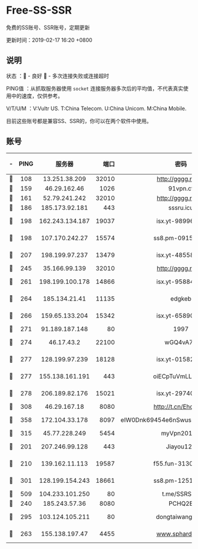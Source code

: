 # Free-SS-SSR

免费的SS账号、SSR账号，定期更新

更新时间：2019-02-17 16:20 +0800

## 说明

状态     ：🙂 - 良好 🙁 - 多次连接失败或连接超时

PING值   ：从抓取服务器使用 `socket` 连接服务器多次后的平均值，不代表真实使用中的速度，仅供参考。

V/T/U/M  ：V:Vultr US. T:China Telecom. U:China Unicom. M:China Mobile.

目前这些账号都是兼容SS、SSR的，你可以在两个软件中使用。

## 账号

|-|PING|服务器|端口|密码|加密方式|区域|V/T/U/M|
|:----:|:----:|:-----:|-----:|:----:|:----:|:----:|:----:|
|🙂|108|13.251.38.209|32010|http://gggg.rocks|chacha20|SG|7↑/7↑/8↑/8↑|
|🙂|159|46.29.162.46|1026|91vpn.cf|rc4-md5|RU|7↓/9↓/7↓/10↑|
|🙂|161|52.79.241.242|32010|http://gggg.rocks|chacha20|KR|8↓/10↑/10↑/10↑|
|🙂|186|185.173.92.181|443|sssru.icu|rc4-md5|RU|10↑/10↑/10↑/10↑|
|🙂|198|162.243.134.187|19037|isx.yt-98996106|aes-256-cfb|US|10↑/10↑/10↑/10↑|
|🙂|198|107.170.242.27|15574|ss8.pm-09158696|aes-256-cfb|US|10↑/10↑/9↑/10↑|
|🙂|207|198.199.97.237|13479|isx.yt-48558192|aes-256-cfb|US|10↑/10↑/10↑/10↑|
|🙂|245|35.166.99.139|32010|http://gggg.rocks|chacha20|US|9↑/9↑/9↓/9↑|
|🙂|261|198.199.100.178|14866|isx.yt-95884193|aes-256-cfb|US|10↑/10↑/10↑/10↑|
|🙂|264|185.134.21.41|11135|edgkeb|aes-256-cfb|GB|10↑/10↑/10↑/10↑|
|🙂|266|159.65.133.204|15342|isx.yt-65890670|aes-256-cfb|SG|10↑/10↑/10↑/10↑|
|🙂|271|91.189.187.148|80|1997|chacha20|US|8↓/7↓/9↑/7↓|
|🙂|274|46.17.43.2|22100|wGQ4vA7D|aes-256-gcm|RU|4↑/10↑/10↑/10↑|
|🙂|277|128.199.97.239|18128|isx.yt-01582409|aes-256-cfb|SG|10↑/10↑/10↑/10↑|
|🙂|277|155.138.161.191|443|oiECpTuVmLLxk4Ts|aes-256-cfb|US|7↓/10↑/10↑/10↑|
|🙂|278|206.189.82.176|15021|isx.yt-29740251|aes-256-cfb|SG|10↑/10↑/10↑/10↑|
|🙂|308|46.29.167.18|8080|http://t.cn/EhdmTxe|rc4-md5|RU|6↑/6↑/5↑/6↑|
|🙂|358|172.104.33.178|8097|eIW0Dnk69454e6nSwuspv9DmS201tQ0D|aes-256-cfb|SG|10↑/10↑/10↑/10↑|
|🙂|315|45.77.228.249|5454|myVpn2019[]|rc4-md5|GB|10↑/10↑/10↑/10↑|
|🙂|201|207.246.99.128|443|Jiayou123|aes-256-cfb|US|9↓/10↑/10↑/10↑|
|🙂|210|139.162.11.113|19587|f55.fun-31300313|aes-256-cfb|SG|10↑/10↑/9↑/10↑|
|🙂|301|128.199.154.243|18661|ss8.pm-12519493|aes-256-cfb|SG|7↑/8↑/7↑/8↑|
|🙂|509|104.233.101.250|80|t.me/SSRSUB|rc4-md5|CA|10↑/10↑/10↑/10↑|
|🙁|240|185.243.57.36|8080|PCHQ2E|rc4-md5|US|7↑/10↑/10↑/9↓|
|🙁|295|103.124.105.211|80|dongtaiwang.com|aes-256-cfb|US|10↑/10↑/10↑/10↑|
|🙁|263|155.138.197.47|4455|www.sphard.com|aes-256-cfb|US|7↓/10↑/10↑/9↑|
